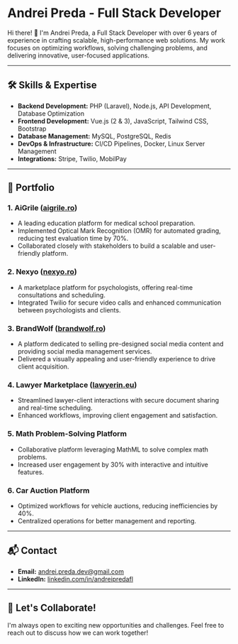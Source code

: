 # Andrei Preda - Full Stack Developer

Hi there! 👋 I'm Andrei Preda, a Full Stack Developer with over 6 years of experience in crafting scalable, high-performance web solutions. My work focuses on optimizing workflows, solving challenging problems, and delivering innovative, user-focused applications.

---

## 🛠️ Skills & Expertise

- **Backend Development:** PHP (Laravel), Node.js, API Development, Database Optimization  
- **Frontend Development:** Vue.js (2 & 3), JavaScript, Tailwind CSS, Bootstrap  
- **Database Management:** MySQL, PostgreSQL, Redis  
- **DevOps & Infrastructure:** CI/CD Pipelines, Docker, Linux Server Management  
- **Integrations:** Stripe, Twilio, MobilPay  

---

## 📂 Portfolio

### **1. AiGrile ([aigrile.ro](https://aigrile.ro))**
- A leading education platform for medical school preparation.
- Implemented Optical Mark Recognition (OMR) for automated grading, reducing test evaluation time by 70%.
- Collaborated closely with stakeholders to build a scalable and user-friendly platform.

### **2. Nexyo ([nexyo.ro](https://nexyo.ro))**
- A marketplace platform for psychologists, offering real-time consultations and scheduling.
- Integrated Twilio for secure video calls and enhanced communication between psychologists and clients.

### **3. BrandWolf ([brandwolf.ro](https://brandwolf.ro))**
- A platform dedicated to selling pre-designed social media content and providing social media management services.
- Delivered a visually appealing and user-friendly experience to drive client acquisition.

### **4. Lawyer Marketplace ([lawyerin.eu](https://lawyerin.eu))**
- Streamlined lawyer-client interactions with secure document sharing and real-time scheduling.
- Enhanced workflows, improving client engagement and satisfaction.

### **5. Math Problem-Solving Platform**
- Collaborative platform leveraging MathML to solve complex math problems.
- Increased user engagement by 30% with interactive and intuitive features.

### **6. Car Auction Platform**
- Optimized workflows for vehicle auctions, reducing inefficiencies by 40%.
- Centralized operations for better management and reporting.

---

## 📬 Contact

- **Email:** [andrei.preda.dev@gmail.com](mailto:andrei.preda.dev@gmail.com)  
- **LinkedIn:** [linkedin.com/in/andreipredafl](https://linkedin.com/in/andreipredafl)

---

## 🔗 Let's Collaborate!

I'm always open to exciting new opportunities and challenges. Feel free to reach out to discuss how we can work together!
